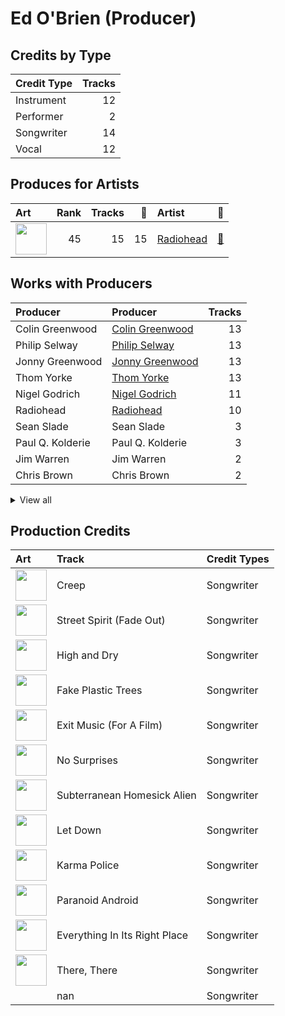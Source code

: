 # Ed O'Brien (Producer)

## Credits by Type

| Credit Type | Tracks |
|:---|---:|
| Instrument | 12 |
| Performer | 2 |
| Songwriter | 14 |
| Vocal | 12 |

## Produces for Artists

| Art | Rank | Tracks | 💚 | Artist | 🔗 |
|:---|---:|---:|---:|:---|:---|
| <img src="https://i.scdn.co/image/ab6761610000e5eba03696716c9ee605006047fd" alt="" width="50" /> | 45 | 15 | 15 | [Radiohead](../../artists/radiohead/overview.md) | [🔗](https://open.spotify.com/artist/4Z8W4fKeB5YxbusRsdQVPb) |

## Works with Producers

| Producer | Producer | Tracks |
|:---|:---|---:|
| Colin Greenwood | [Colin Greenwood](../colin_greenwood/overview.md) | 13 |
| Philip Selway | [Philip Selway](../philip_selway/overview.md) | 13 |
| Jonny Greenwood | [Jonny Greenwood](../jonny_greenwood/overview.md) | 13 |
| Thom Yorke | [Thom Yorke](../thom_yorke/overview.md) | 13 |
| Nigel Godrich | [Nigel Godrich](../nigel_godrich/overview.md) | 11 |
| Radiohead | [Radiohead](../radiohead/overview.md) | 10 |
| Sean Slade | Sean Slade | 3 |
| Paul Q. Kolderie | Paul Q. Kolderie | 3 |
| Jim Warren | Jim Warren | 2 |
| Chris Brown | Chris Brown | 2 |


<details>
<summary>View all</summary>

| Producer | Producer | Tracks |
|:---|:---|---:|
| Chris Blair | Chris Blair | 2 |
| John Leckie | John Leckie | 2 |
| Gerard Navarro | Gerard Navarro | 1 |
| Albert Hammond | Albert Hammond | 1 |
| Darrell Thorp | Darrell Thorp | 1 |
| Graeme Stewart | Graeme Stewart | 1 |
| Mike Hazlewood | Mike Hazlewood | 1 |

</details>


## Production Credits

| Art | Track | Credit Types |
|:---|:---|:---|
| <img src="https://i.scdn.co/image/ab67616d0000b273df55e326ed144ab4f5cecf95" alt="" width="50" /> | Creep | Songwriter |
| <img src="https://i.scdn.co/image/ab67616d0000b2739293c743fa542094336c5e12" alt="" width="50" /> | Street Spirit (Fade Out) | Songwriter |
| <img src="https://i.scdn.co/image/ab67616d0000b2739293c743fa542094336c5e12" alt="" width="50" /> | High and Dry | Songwriter |
| <img src="https://i.scdn.co/image/ab67616d0000b2739293c743fa542094336c5e12" alt="" width="50" /> | Fake Plastic Trees | Songwriter |
| <img src="https://i.scdn.co/image/ab67616d0000b273c8b444df094279e70d0ed856" alt="" width="50" /> | Exit Music (For A Film) | Songwriter |
| <img src="https://i.scdn.co/image/ab67616d0000b273c8b444df094279e70d0ed856" alt="" width="50" /> | No Surprises | Songwriter |
| <img src="https://i.scdn.co/image/ab67616d0000b273c8b444df094279e70d0ed856" alt="" width="50" /> | Subterranean Homesick Alien | Songwriter |
| <img src="https://i.scdn.co/image/ab67616d0000b273c8b444df094279e70d0ed856" alt="" width="50" /> | Let Down | Songwriter |
| <img src="https://i.scdn.co/image/ab67616d0000b273c8b444df094279e70d0ed856" alt="" width="50" /> | Karma Police | Songwriter |
| <img src="https://i.scdn.co/image/ab67616d0000b273c8b444df094279e70d0ed856" alt="" width="50" /> | Paranoid Android | Songwriter |
| <img src="https://i.scdn.co/image/ab67616d0000b2736c7112082b63beefffe40151" alt="" width="50" /> | Everything In Its Right Place | Songwriter |
| <img src="https://i.scdn.co/image/ab67616d0000b2730da53e8f58e59f28a79c10c7" alt="" width="50" /> | There, There | Songwriter |
| | nan | Songwriter |